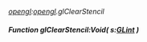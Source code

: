 _[opengl](../../modules/opengl/opengl-module.md):[opengl](../../modules/opengl/opengl-module.md).glClearStencil_
##### Function glClearStencil:Void( s:[GLint](../../modules/opengl/opengl-glint.md) )
